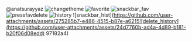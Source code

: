 @anatsurayyaz
![changetheme](https://github.com/user-attachments/assets/5ae81afb-a703-4520-8618-9a387fcd379d)
![favorite](https://github.com/user-attachments/assets/372dccee-343c-448f-8247-bc4c173f5b34)
![snackbar_fav](https://github.com/user-attachments/assets/28892e4d-5a6d-4046-ae1f-5d8f9ea85c89)
![pressfavdelete](https://github.com/user-attachments/assets/10541312-63cd-46c7-967d-d72b92877e39)
![history](https://github.com/user-attachments/assets/06bf29d9-f499-49b1-9d04-6f15d0753816)
![snackbar_hist](https://github.com/user-attachments/assets/275285b7-e486-4515-b87e-a6215![delete_history](https://github.com/user-attachments/assets/24d7760b-ad4a-4d89-b181-b20f06d08edd)
97182a4)
